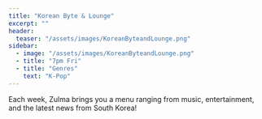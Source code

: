 ```yaml
---
title: "Korean Byte & Lounge"
excerpt: ""
header:
  teaser: "/assets/images/KoreanByteandLounge.png"
sidebar:
  - image: "/assets/images/KoreanByteandLounge.png"
  - title: "7pm Fri"
  - title: "Genres"
    text: "K-Pop"
---
```


Each week, Zulma brings you a menu ranging from music, entertainment, and the latest news from South Korea!
